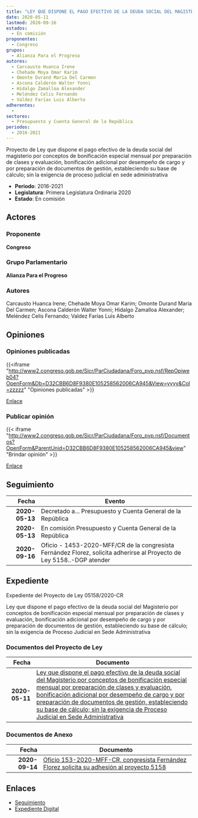 ```yaml
---
title: "LEY QUE DISPONE EL PAGO EFECTIVO DE LA DEUDA SOCIAL DEL MAGISTERIO POR CONCEPTOS DE BONIFICACIÓN ESPECIAL MENSUAL POR PREPARACIÓN DE CLASES Y EVALUACIÓN, BONIFICACIÓN ADICIONAL POR DESEMPEÑO DE CARGO Y POR PREPARACIÓN DE DOCUMENTOS DE GESTIÓN, ESTABLECIENDO SU BASE DE CÁLCULO; SIN LA EXIGENCIA DEL PROCESO JUDICIAL EN SEDA ADMINISTRATIVA"
date: 2020-05-11
lastmod: 2020-09-16
estados: 
  - En comisión
proponentes: 
  - Congreso
grupos: 
  - Alianza Para el Progreso
autores: 
  - Carcausto Huanca Irene
  - Chehade Moya Omar Karim
  - Omonte Durand Maria Del Carmen
  - Ascona Calderón Walter Yonni
  - Hidalgo Zamalloa Alexander
  - Meléndez Celis Fernando
  - Valdez Farías Luis Alberto
adherentes: 
  - 
sectores: 
  - Presupuesto y Cuenta General de la República
periodos: 
  - 2016-2021
---
```


Proyecto de Ley que dispone el pago efectivo de la deuda social del magisterio por conceptos de bonificación especial mensual por preparación de clases y evaluación, bonificación adicional por desempeño de cargo y por preparación de documentos de gestión, estableciendo su base de cálculo; sin la exigencia de proceso judicial en sede administrativa

- **Periodo**: 2016-2021
- **Legislatura**: Primera Legislatura Ordinaria 2020
- **Estado**: En comisión

## Actores

### Proponente

**Congreso**

### Grupo Parlamentario

**Alianza Para el Progreso**

### Autores

Carcausto Huanca Irene; Chehade Moya Omar Karim; Omonte Durand Maria Del Carmen; Ascona Calderón Walter Yonni; Hidalgo Zamalloa Alexander; Meléndez Celis Fernando; Valdez Farías Luis Alberto


## Opiniones

### Opiniones publicadas

{{<iframe "http://www2.congreso.gob.pe/Sicr/ParCiudadana/Foro_pvp.nsf/RepOpiweb04?OpenForm&Db=D32CBB6D8F9380E105258562006CA945&View=yyyy&Col=zzzzz" "Opiniones publicadas" >}}

[Enlace](http://www2.congreso.gob.pe/Sicr/ParCiudadana/Foro_pvp.nsf/RepOpiweb04?OpenForm&Db=D32CBB6D8F9380E105258562006CA945&View=yyyy&Col=zzzzz)
### Publicar opinión

{{< iframe "http://www2.congreso.gob.pe/Sicr/ParCiudadana/Foro_pvp.nsf/Documentos?OpenForm&ParentUnid=D32CBB6D8F9380E105258562006CA945&view" "Brindar opinión" >}}

[Enlace](http://www2.congreso.gob.pe/Sicr/ParCiudadana/Foro_pvp.nsf/Documentos?OpenForm&ParentUnid=D32CBB6D8F9380E105258562006CA945&view)

## Seguimiento

| Fecha | Evento |
|------:|--------|
| **2020-05-13** | Decretado a... Presupuesto y Cuenta General de la República|
| **2020-05-13** | En comisión Presupuesto y Cuenta General de la República|
| **2020-09-16** | Oficio - 1453-2020-MFF/CR de la congresista Fernández Florez, solicita adherirse al Proyecto de Ley 5158..-DGP atender|


## Expediente

Expediente del Proyecto de Ley 05158/2020-CR

Ley que dispone el pago efectivo de la deuda social del Magisterio por conceptos de bonificación especial mensual por preparación de clases y evaluación, bonificación adicional por desempeño de cargo y por preparación de documentos de gestión, estableciendo su base de cálculo; sin la exigencia de Proceso Judicial en Sede Administrativa


### Documentos del Proyecto de Ley

| Fecha | Documento |
|------:|--------|
| **2020-05-11** | [Ley que dispone el pago efectivo de la deuda social del Magisterio por conceptos de bonificación especial mensual por preparación de clases y evaluación, bonificación adicional por desempeño de cargo y por preparación de documentos de gestión, estableciendo su base de cálculo; sin la exigencia de Proceso Judicial en Sede Administrativa](http://www.leyes.congreso.gob.pe/Documentos/2016_2021/Proyectos_de_Ley_y_de_Resoluciones_Legislativas/PL05158-20200511.pdf) |

### Documentos de Anexo

| Fecha | Documento |
|------:|--------|
| **2020-09-14** | [Oficio 153-2020-MFF-CR, congresista Fernández Florez solicita su adhesión al proyecto 5158](http://www.leyes.congreso.gob.pe/Documentos/2016_2021/Adhesiones/Proyectos_de_Ley/OFICIO-153-2020-MFF-CR.pdf) |

## Enlaces 

- [Seguimiento](http://www2.congreso.gob.pehttp://www2.congreso.gob.pe/Sicr/TraDocEstProc/CLProLey2016.nsf/f7fff46988ca05b1052578e100829cc7/bf1dc4b7eaa1675805258565007aa957?OpenDocument)
- [Expediente Digital](http://www2.congreso.gob.pehttp://www2.congreso.gob.pe/Sicr/TraDocEstProc/CLProLey2016.nsf/f7fff46988ca05b1052578e100829cc7/bf1dc4b7eaa1675805258565007aa957?OpenDocument&Click=05257FB7005EB655.eb71d0cf91d8294e05256cdf006b5706/$Body/0.1C6C)

